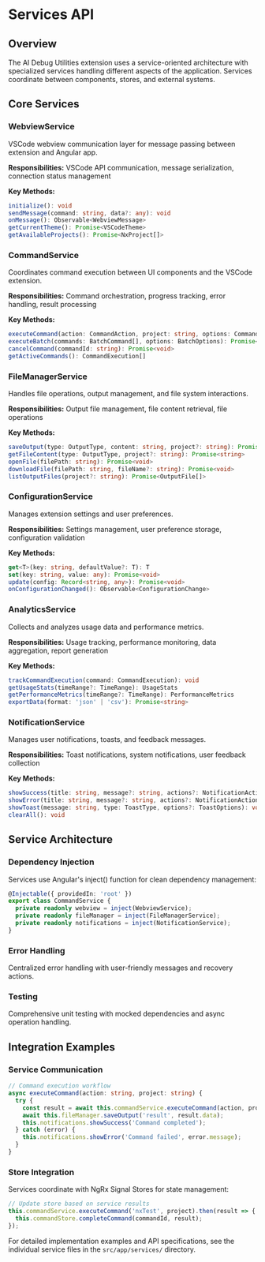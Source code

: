 # Services API

## Overview
The AI Debug Utilities extension uses a service-oriented architecture with specialized services handling different aspects of the application. Services coordinate between components, stores, and external systems.

## Core Services

### WebviewService
VSCode webview communication layer for message passing between extension and Angular app.

**Responsibilities:** VSCode API communication, message serialization, connection status management

**Key Methods:**
```typescript
initialize(): void
sendMessage(command: string, data?: any): void
onMessage(): Observable<WebviewMessage>
getCurrentTheme(): Promise<VSCodeTheme>
getAvailableProjects(): Promise<NxProject[]>
```

### CommandService
Coordinates command execution between UI components and the VSCode extension.

**Responsibilities:** Command orchestration, progress tracking, error handling, result processing

**Key Methods:**
```typescript
executeCommand(action: CommandAction, project: string, options: CommandOptions): Promise<CommandResult>
executeBatch(commands: BatchCommand[], options: BatchOptions): Promise<BatchResult>
cancelCommand(commandId: string): Promise<void>
getActiveCommands(): CommandExecution[]
```

### FileManagerService
Handles file operations, output management, and file system interactions.

**Responsibilities:** Output file management, file content retrieval, file operations

**Key Methods:**
```typescript
saveOutput(type: OutputType, content: string, project?: string): Promise<string>
getFileContent(type: OutputType, project?: string): Promise<string>
openFile(filePath: string): Promise<void>
downloadFile(filePath: string, fileName?: string): Promise<void>
listOutputFiles(project?: string): Promise<OutputFile[]>
```

### ConfigurationService
Manages extension settings and user preferences.

**Responsibilities:** Settings management, user preference storage, configuration validation

**Key Methods:**
```typescript
get<T>(key: string, defaultValue?: T): T
set(key: string, value: any): Promise<void>
update(config: Record<string, any>): Promise<void>
onConfigurationChanged(): Observable<ConfigurationChange>
```

### AnalyticsService
Collects and analyzes usage data and performance metrics.

**Responsibilities:** Usage tracking, performance monitoring, data aggregation, report generation

**Key Methods:**
```typescript
trackCommandExecution(command: CommandExecution): void
getUsageStats(timeRange?: TimeRange): UsageStats
getPerformanceMetrics(timeRange?: TimeRange): PerformanceMetrics
exportData(format: 'json' | 'csv'): Promise<string>
```

### NotificationService
Manages user notifications, toasts, and feedback messages.

**Responsibilities:** Toast notifications, system notifications, user feedback collection

**Key Methods:**
```typescript
showSuccess(title: string, message?: string, actions?: NotificationAction[]): void
showError(title: string, message?: string, actions?: NotificationAction[]): void
showToast(message: string, type: ToastType, options?: ToastOptions): void
clearAll(): void
```

## Service Architecture

### Dependency Injection
Services use Angular's inject() function for clean dependency management:

```typescript
@Injectable({ providedIn: 'root' })
export class CommandService {
  private readonly webview = inject(WebviewService);
  private readonly fileManager = inject(FileManagerService);
  private readonly notifications = inject(NotificationService);
}
```

### Error Handling
Centralized error handling with user-friendly messages and recovery actions.

### Testing
Comprehensive unit testing with mocked dependencies and async operation handling.

## Integration Examples

### Service Communication
```typescript
// Command execution workflow
async executeCommand(action: string, project: string) {
  try {
    const result = await this.commandService.executeCommand(action, project, {});
    await this.fileManager.saveOutput('result', result.data);
    this.notifications.showSuccess('Command completed');
  } catch (error) {
    this.notifications.showError('Command failed', error.message);
  }
}
```

### Store Integration
Services coordinate with NgRx Signal Stores for state management:

```typescript
// Update store based on service results
this.commandService.executeCommand('nxTest', project).then(result => {
  this.commandStore.completeCommand(commandId, result);
});
```

For detailed implementation examples and API specifications, see the individual service files in the `src/app/services/` directory.
